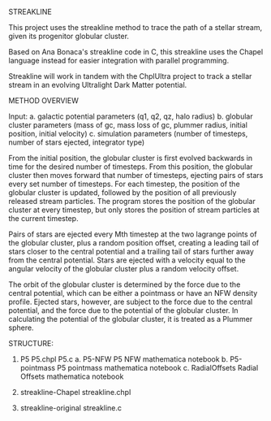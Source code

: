 STREAKLINE

This project uses the streakline method to trace the path of a stellar stream, given its progenitor globular cluster.

Based on Ana Bonaca's streakline code in C, this streakline uses the Chapel language instead for easier integration with parallel programming.

Streakline will work in tandem with the ChplUltra project to track a stellar stream in an evolving Ultralight Dark Matter potential.

METHOD OVERVIEW

Input:
a. galactic potential parameters (q1, q2, qz, halo radius)
b. globular cluster parameters (mass of gc, mass loss of gc, plummer radius, initial position, initial velocity)
c. simulation parameters (number of timesteps, number of stars ejected, integrator type)

From the initial position, the globular cluster is first evolved backwards in time for the desired number of timesteps. From this position, the globular cluster then moves forward that number of timesteps, ejecting pairs of stars every set number of timesteps. For each timestep, the position of the globular cluster is updated, followed by the position of all previously released stream particles. The program stores the position of the globular cluster at every timestep, but only stores the position of stream particles at the current timestep.

Pairs of stars are ejected every Mth timestep at the two lagrange points of the globular cluster, plus a random position offset, creating a leading tail of stars closer to the central potential and a trailing tail of stars further away from the central potential. Stars are ejected with a velocity equal to the angular velocity of the globular cluster plus a random velocity offset.

The orbit of the globular cluster is determined by the force due to the central potential, which can be either a pointmass or have an NFW density profile. Ejected stars, however, are subject to the force due to the central potential, and the force due to the potential of the globular cluster. In calculating the potential of the globular cluster, it is treated as a Plummer sphere.

STRUCTURE:

1. P5
  P5.chpl
  P5.c
  a. P5-NFW
      P5 NFW mathematica notebook
  b. P5-pointmass
      P5 pointmass mathematica notebook
  c. RadialOffsets
      Radial Offsets mathematica notebook


2. streakline-Chapel
  streakline.chpl

3. streakline-original
  streakline.c
